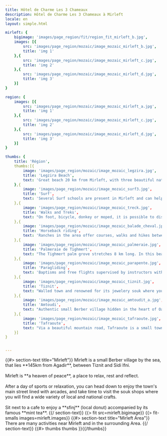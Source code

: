 ```yaml
---
title: Hôtel de Charme Les 3 Chameaux
description: Hôtel de Charme Les 3 Chameaux à Mirleft
locale: en
layout: simple.html

mirleft: {
    bigimage: 'images/page_region/fit/region_fit_mirleft_b.jpg',
    images: [{
        src: 'images/page_region/mozaic/image_mozaic_mirleft_b.jpg',
        title: 'img 1'
    },{
        src: 'images/page_region/mozaic/image_mozaic_mirleft_c.jpg',
        title: 'img 2'
    },{
        src: 'images/page_region/mozaic/image_mozaic_mirleft_d.jpg',
        title: 'img 3'
    }]
}

region: {
    images: [{
        src: 'images/page_region/mozaic/image_mozaic_mirleft_a.jpg',
        title: 'img 1'
    },{
        src: 'images/page_region/mozaic/image_mozaic_mirleft_c.jpg',
        title: 'img 2'
    },{
        src: 'images/page_region/mozaic/image_mozaic_mirleft_d.jpg',
        title: 'img 3'
    }]
}

thumbs: {
    title: 'Région',
    thumbs:[{
        image: 'images/page_region/mozaic/image_mozaic_legzira.jpg',
        title: 'Legzira Beach',
        text: 'Great beach 20 km from Mirleft, with three beautiful natural arches carved into the cliffs under which it is possible to walk at low tide.'
    },{
        image: 'images/page_region/mozaic/image_mozaic_surf3.jpg',
        title: 'Surf',
        text: 'Several Surf schools are present in Mirleft and can help you discover the beautiful nearby beaches and the best surf or bodyboard spots.'
    },{
        image: 'images/page_region/mozaic/image_mozaic_treck.jpg',
        title: 'Walks and Treks',
        text: "On foot, bicycle, donkey or moped, it is possible to discover the hinterland at your own pace and to meet the locals."
    },{
        image: 'images/page_region/mozaic/image_mozaic_balade_cheval.jpg',
        title: 'Horseback riding',
        text: 'Ranches in the area offer courses, walks and hikes between sea, mountains and desert.'
    },{
        image: 'images/page_region/mozaic/image_mozaic_palmeraie.jpg',
        title: 'Palmeraie de Tighmert',
        text: "The Tighmert palm grove stretches 8 km long. In this beautiful Oasis Abdou will welcome you in its Museum of Nomadic Berber and memory and you will discover objects of nomadic life and the wonders of his region, authentic and preserved."
    },{
        image: 'images/page_region/mozaic/image_mozaic_parapente.jpg',
        title: 'Paragliding',
        text: 'Baptisms and free flights supervised by instructors with a view to the single take-off facing the sea.'
    },{
        image: 'images/page_region/mozaic/image_mozaic_tiznit.jpg',
        title: 'Tiznit',
        text: "Walled town and renowned for its jewelery souk where you will discover the extent of the local know-how for the work of the Silver."
    },{
        image: 'images/page_region/mozaic/image_mozaic_amtoudit_a.jpg',
        title: 'Amtoudi',
        text: "Authentic small Berber village hidden in the heart of Oasis. You will discover several Agadirs and a panorama breathtaking. Strolling in the savage oasis and even swim in the waters of the canyons."
    },{
        image: 'images/page_region/mozaic/image_mozaic_tafraoute.jpg',
        title: 'Tafraoute',
        text: "Via a beautiful mountain road, Tafraoute is a small town built on red and ocher rocks. The road to Tafraoute is beautiful: some passes, up to 1100m above sea level, permetront you to admire a magnificent view of the surrounding mountains."
    }]
}


---
```



<a name="mirleft" class="anchor-offset"/>
{{#> section-text title="Mirleft"}}
Mirleft is a small Berber village by the sea, that lies **145km from Agadir**, between Tiznit and Sidi Ifni.
<br><br>
Mirleft is **a heaven of peace**, a place to relax, rest and reflect.
<br><br>
After a day of sports or relaxation, you can head down to enjoy the town's main street lined with arcades, and take time to visit the souk shops where you will find a wide variety of local and national crafts. 
<br><br>
Sit next to a cafe to enjoy a **sfinj** (local donut) accompanied by its famous **mint tea**.
{{/ section-text}}
{{> fit src=mirleft.bigimage}}
{{> fit-smalls images=mirleft.images}}


<a name="region" class="anchor-offset"/>
{{#> section-text title="Mirleft Area"}}
There are many activities near Mirleft and in the surrounding Area.
{{/ section-text}}
{{#> thumbs thumbs }}{{/thumbs}}

